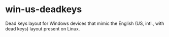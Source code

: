 # win-us-deadkeys
Dead keys layout for Windows devices that mimic the English (US, intl., with dead keys) layout present on Linux.
